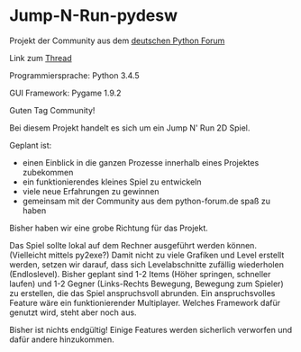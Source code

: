 # Jump-N-Run-pydesw
Projekt der Community aus dem [deutschen Python Forum](www.python-forum.de)

Link zum [Thread](https://www.python-forum.de/viewtopic.php?f=6&t=38858)

Programmiersprache: Python 3.4.5

GUI Framework: Pygame 1.9.2

Guten Tag Community!

Bei diesem Projekt handelt es sich um ein Jump N' Run 2D Spiel.

Geplant ist:

* einen Einblick in die ganzen Prozesse innerhalb eines Projektes zubekommen
* ein funktionierendes kleines Spiel zu entwickeln
* viele neue Erfahrungen zu gewinnen 
* gemeinsam mit der Community aus dem python-forum.de spaß zu haben


Bisher haben wir eine grobe Richtung für das Projekt.

Das Spiel sollte lokal auf dem Rechner ausgeführt werden können. (Vielleicht mittels py2exe?)
Damit nicht zu viele Grafiken und Level erstellt werden, setzen wir darauf,
dass sich Levelabschnitte zufällig wiederholen (Endloslevel). 
Bisher geplant sind 1-2 Items (Höher springen, schneller laufen) und 1-2 Gegner (Links-Rechts Bewegung, Bewegung zum Spieler) zu erstellen, die das Spiel anspruchsvoll abrunden.
Ein anspruchsvolles Feature wäre ein funktionierender Multiplayer.
Welches Framework dafür genutzt wird, steht aber noch aus.

Bisher ist nichts endgültig! Einige Features werden sicherlich verworfen und dafür andere hinzukommen. 
